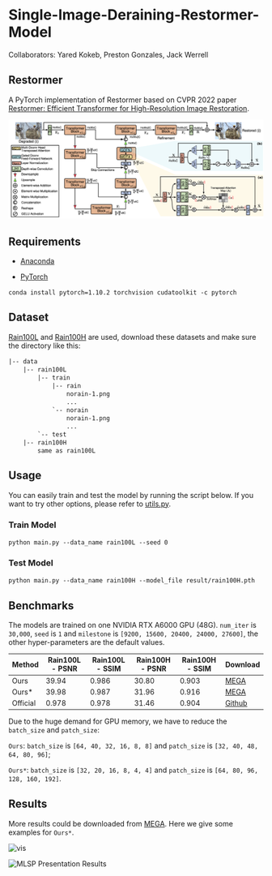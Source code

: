 # Single-Image-Deraining-Restormer-Model

Collaborators: Yared Kokeb, Preston Gonzales, Jack Werrell

## Restormer

A PyTorch implementation of Restormer based on CVPR 2022 paper
[Restormer: Efficient Transformer for High-Resolution Image Restoration](https://arxiv.org/abs/2111.09881).

![Network Architecture](result/structure.png)

## Requirements

- [Anaconda](https://www.anaconda.com/download/)

- [PyTorch](https://pytorch.org)

```
conda install pytorch=1.10.2 torchvision cudatoolkit -c pytorch
```

## Dataset

[Rain100L](https://mega.nz/file/MpgnwYDS#jqyDEyL1U9srLBbEFCPnAOZb2HZTsSrwSvRGQ6m6Dzc) and [Rain100H](https://www.dropbox.com/s/kzbzer5wem37byg/rain100H.zip?dl=0) are used, download these datasets and make 
sure the directory like this:
```                           
|-- data     
    |-- rain100L
        |-- train
            |-- rain
                norain-1.png
                ...
            `-- norain
                norain-1.png
                ...
        `-- test                                                        
    |-- rain100H
        same as rain100L
```

## Usage

You can easily train and test the model by running the script below. If you want to try other options, please refer to
[utils.py](utils.py).

### Train Model

```
python main.py --data_name rain100L --seed 0
```

### Test Model

```
python main.py --data_name rain100H --model_file result/rain100H.pth
```

## Benchmarks

The models are trained on one NVIDIA RTX A6000 GPU (48G). `num_iter` is `30,000`, `seed` is `1` and `milestone` is
`[9200, 15600, 20400, 24000, 27600]`, the other hyper-parameters are the default values.

| Method   | Rain100L - PSNR | Rain100L - SSIM | Rain100H - PSNR | Rain100H - SSIM | Download                                                       |
|----------|-----------------|-----------------|-----------------|-----------------|----------------------------------------------------------------|
| Ours     | 39.94           | 0.986           | 30.80           | 0.903           | [MEGA](https://mega.nz/folder/z0MzBKLS#eTIvPM6UDNjFAQUOqQ0eKw) |
| Ours*    | 39.98           | 0.987           | 31.96           | 0.916           | [MEGA](https://mega.nz/folder/61kmTKRY#RuGbKVF9Hngf27jumDmjIQ) |
| Official | 0.978           | 0.978           | 31.46           | 0.904           | [Github](https://github.com/swz30/Restormer)                   |

Due to the huge demand for GPU memory, we have to reduce the `batch_size` and `patch_size`:

`Ours`: `batch_size` is `[64, 40, 32, 16, 8, 8]` and `patch_size` is `[32, 40, 48, 64, 80, 96]`;

`Ours*`: `batch_size` is `[32, 20, 16, 8, 4, 4]` and `patch_size` is `[64, 80, 96, 128, 160, 192]`.

## Results

More results could be downloaded from [MEGA](https://mega.nz/folder/qglyxAwB#2hgvj4o-NwCZVfcTuKFkFg). Here we give some
examples for `Ours*`.

![vis](result/vis.png)

![MLSP Presentation Results](https://user-images.githubusercontent.com/32372013/213779822-feb092bb-3a14-4d6c-a0ea-e706112034cb.png)
